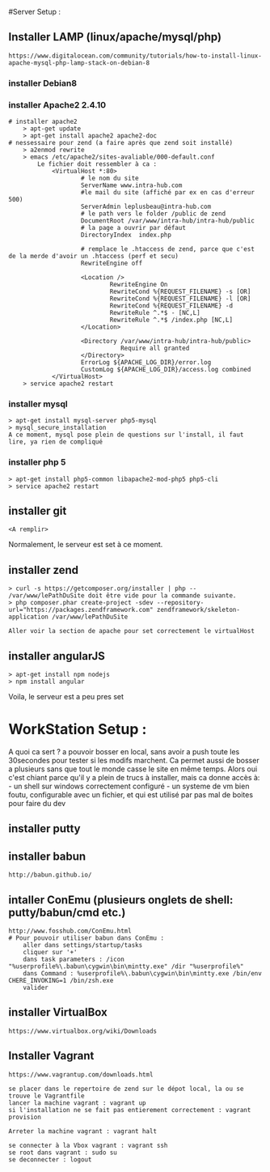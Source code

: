 #Server Setup :

## Installer LAMP (linux/apache/mysql/php)
	https://www.digitalocean.com/community/tutorials/how-to-install-linux-apache-mysql-php-lamp-stack-on-debian-8
### installer Debian8

### installer Apache2 2.4.10
	# installer apache2
		> apt-get update
		> apt-get install apache2 apache2-doc
	# nessessaire pour zend (a faire après que zend soit installé)
		> a2enmod rewrite
		> emacs /etc/apache2/sites-avaliable/000-default.conf
            Le fichier doit ressembler à ca :
                <VirtualHost *:80>
                        # le nom du site
                        ServerName www.intra-hub.com
                        #le mail du site (affiché par ex en cas d'erreur 500)
                        ServerAdmin leplusbeau@intra-hub.com
                        # le path vers le folder /public de zend
                        DocumentRoot /var/www/intra-hub/intra-hub/public
                        # la page a ouvrir par défaut
                        DirectoryIndex  index.php

                        # remplace le .htaccess de zend, parce que c'est de la merde d'avoir un .htaccess (perf et secu)
                        RewriteEngine off

                        <Location />
                                RewriteEngine On
                                RewriteCond %{REQUEST_FILENAME} -s [OR]
                                RewriteCond %{REQUEST_FILENAME} -l [OR]
                                RewriteCond %{REQUEST_FILENAME} -d
                                RewriteRule ^.*$ - [NC,L]
                                RewriteRule ^.*$ /index.php [NC,L]
                        </Location>

                        <Directory /var/www/intra-hub/intra-hub/public>
                                   Require all granted
                        </Directory>
                        ErrorLog ${APACHE_LOG_DIR}/error.log
                        CustomLog ${APACHE_LOG_DIR}/access.log combined
                </VirtualHost>
        > service apache2 restart

			
### installer mysql
	> apt-get install mysql-server php5-mysql
    > mysql_secure_installation
    A ce moment, mysql pose plein de questions sur l'install, il faut lire, ya rien de compliqué
### installer php 5
	> apt-get install php5-common libapache2-mod-php5 php5-cli
    > service apache2 restart

## installer git 
    <A remplir>

Normalement, le serveur est set à ce moment.

## installer zend
    > curl -s https://getcomposer.org/installer | php --
    /var/www/lePathDuSite doit être vide pour la commande suivante.
    > php composer.phar create-project -sdev --repository-url="https://packages.zendframework.com" zendframework/skeleton-application /var/www/lePathDuSite
	
    Aller voir la section de apache pour set correctement le virtualHost
## installer angularJS
	> apt-get install npm nodejs
    > npm install angular


Voila, le serveur est a peu pres set

# WorkStation Setup :
A quoi ca sert ?
    a pouvoir bosser en local, sans avoir a push toute les 30secondes pour tester si les modifs marchent.
    Ca permet aussi de bosser a plusieurs sans que tout le monde casse le site en même temps.
    Alors oui c'est chiant parce qu'il y a plein de trucs à installer, mais ca donne accès à:
        - un shell sur windows correctement configuré
        - un systeme de vm bien foutu, configurable avec un fichier, et qui est utilisé par pas mal de boites pour faire du dev


## installer putty
    
    
## installer babun
    http://babun.github.io/

## intaller ConEmu (plusieurs onglets de shell: putty/babun/cmd etc.)
    http://www.fosshub.com/ConEmu.html
    # Pour pouvoir utiliser babun dans ConEmu :
        aller dans settings/startup/tasks
        cliquer sur '+'
        dans task parameters : /icon "%userprofile%\.babun\cygwin\bin\mintty.exe" /dir "%userprofile%"
        dans Command : %userprofile%\.babun\cygwin\bin\mintty.exe /bin/env CHERE_INVOKING=1 /bin/zsh.exe
        valider

## installer VirtualBox
    https://www.virtualbox.org/wiki/Downloads



## Installer Vagrant
    https://www.vagrantup.com/downloads.html

    se placer dans le repertoire de zend sur le dépot local, la ou se trouve le Vagrantfile
    lancer la machine vagrant : vagrant up
    si l'installation ne se fait pas entierement correctement : vagrant provision

    Arreter la machine vagrant : vagrant halt

    se connecter à la Vbox vagrant : vagrant ssh
    se root dans vagrant : sudo su
    se deconnecter : logout